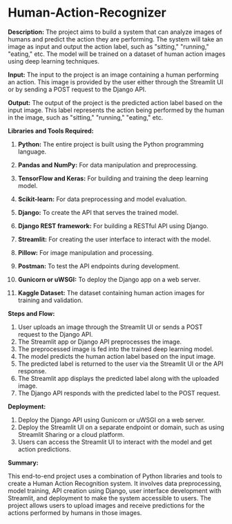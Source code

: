 # Human-Action-Recognizer

**Description:**
The project aims to build a system that can analyze images of humans and predict the action they are performing. The system will take an image as input and output the action label, such as "sitting," "running," "eating," etc. The model will be trained on a dataset of human action images using deep learning techniques.

**Input:**
The input to the project is an image containing a human performing an action. This image is provided by the user either through the Streamlit UI or by sending a POST request to the Django API.

**Output:**
The output of the project is the predicted action label based on the input image. This label represents the action being performed by the human in the image, such as "sitting," "running," "eating," etc.

**Libraries and Tools Required:**

1. **Python:** The entire project is built using the Python programming language.

2. **Pandas and NumPy:** For data manipulation and preprocessing.

3. **TensorFlow and Keras:** For building and training the deep learning model.

4. **Scikit-learn:** For data preprocessing and model evaluation.

5. **Django:** To create the API that serves the trained model.

6. **Django REST framework:** For building a RESTful API using Django.

7. **Streamlit:** For creating the user interface to interact with the model.

8. **Pillow:** For image manipulation and processing.

9. **Postman:** To test the API endpoints during development.

10. **Gunicorn or uWSGI:** To deploy the Django app on a web server.

11. **Kaggle Dataset:** The dataset containing human action images for training and validation.

**Steps and Flow:**

1. User uploads an image through the Streamlit UI or sends a POST request to the Django API.
2. The Streamlit app or Django API preprocesses the image.
3. The preprocessed image is fed into the trained deep learning model.
4. The model predicts the human action label based on the input image.
5. The predicted label is returned to the user via the Streamlit UI or the API response.
6. The Streamlit app displays the predicted label along with the uploaded image.
7. The Django API responds with the predicted label to the POST request.

**Deployment:**

1. Deploy the Django API using Gunicorn or uWSGI on a web server.
2. Deploy the Streamlit UI on a separate endpoint or domain, such as using Streamlit Sharing or a cloud platform.
3. Users can access the Streamlit UI to interact with the model and get action predictions.

**Summary:**

This end-to-end project uses a combination of Python libraries and tools to create a Human Action Recognition system. It involves data preprocessing, model training, API creation using Django, user interface development with Streamlit, and deployment to make the system accessible to users. The project allows users to upload images and receive predictions for the actions performed by humans in those images.
